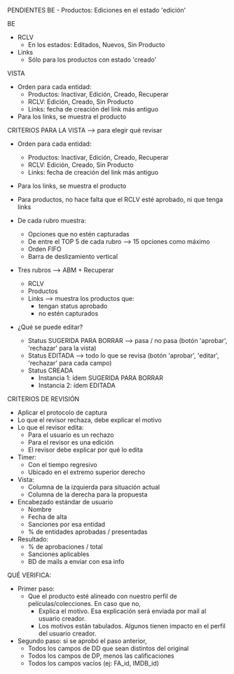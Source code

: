 PENDIENTES
BE - Productos: Ediciones en el estado 'edición'

BE
- RCLV
	- En los estados: Editados, Nuevos, Sin Producto
- Links
	- Sólo para los productos con estado 'creado'

VISTA
- Orden para cada entidad:
	- Productos: Inactivar, Edición, Creado, Recuperar
	- RCLV: Edición, Creado, Sin Producto
	- Links: fecha de creación del link más antiguo
- Para los links, se muestra el producto

CRITERIOS PARA LA VISTA --> para elegir qué revisar
- Orden para cada entidad:
	- Productos: Inactivar, Edición, Creado, Recuperar
	- RCLV: Edición, Creado, Sin Producto
	- Links: fecha de creación del link más antiguo
- Para los links, se muestra el producto
- Para productos, no hace falta que el RCLV esté aprobado, ni que tenga links

- De cada rubro muestra:
	- Opciones que no estén capturadas
	- De entre el TOP 5 de cada rubro --> 15 opciones como máximo
	- Orden FIFO
	- Barra de deslizamiento vertical
- Tres rubros --> ABM + Recuperar
	- RCLV
	- Productos
	- Links --> muestra los productos que:
		- tengan status aprobado
		- no estén capturados
- ¿Qué se puede editar?
	- Status SUGERIDA PARA BORRAR --> pasa / no pasa (botón 'aprobar', 'rechazar' para la vista)
	- Status EDITADA --> todo lo que se revisa (botón 'aprobar', 'editar', 'rechazar' para cada campo)
	- Status CREADA
		- Instancia 1: ídem SUGERIDA PARA BORRAR
		- Instancia 2: ídem EDITADA

CRITERIOS DE REVISIÓN
- Aplicar el protocolo de captura
- Lo que el revisor rechaza, debe explicar el motivo
- Lo que el revisor edita:
	- Para el usuario es un rechazo
	- Para el revisor es una edición
	- El revisor debe explicar por qué lo edita
- Timer:
	- Con el tiempo regresivo
	- Ubicado en el extremo superior derecho
- Vista:
	- Columna de la izquierda para situación actual
	- Columna de la derecha para la propuesta
- Encabezado estándar de usuario
	- Nombre
	- Fecha de alta
	- Sanciones por esa entidad
	- % de entidades aprobadas / presentadas
- Resultado:
	- % de aprobaciones / total
	- Sanciones aplicables
	- BD de mails a enviar con esa info

QUÉ VERIFICA:
- Primer paso:
	- Que el producto esté alineado con nuestro perfil de películas/colecciones. En caso que no, 
		- Explica el motivo. Esa explicación será enviada por mail al usuario creador.
		- Los motivos están tabulados. Algunos tienen impacto en el perfil del usuario creador.
- Segundo paso: si se aprobó el paso anterior,
	- Todos los campos de DD que sean distintos del original
	- Todos los campos de DP, menos las calificaciones
	- Todos los campos vacíos (ej: FA_id, IMDB_id)